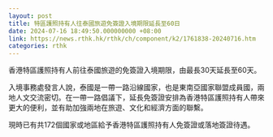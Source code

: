 ```yaml
---
layout: post
title: 特區護照持有人往泰國旅遊免簽證入境期限延長至60日
date: 2024-07-16 18:49:50.000000000 +08:00
link: https://news.rthk.hk/rthk/ch/component/k2/1761838-20240716.htm
categories: rthk
---
```


香港特區護照持有人前往泰國旅遊的免簽證入境期限，由最長30天延長至60天。

入境事務處發言人說，泰國是一帶一路沿線國家，也是東南亞國家聯盟成員國，兩地人文交流密切。在一帶一路倡議下，延長免簽證安排為香港特區護照持有人帶來更大的便利，並有助加強兩地在旅遊、文化和經濟方面的聯繫。

現時已有共172個國家或地區給予香港特區護照持有人免簽證或落地簽證待遇。
